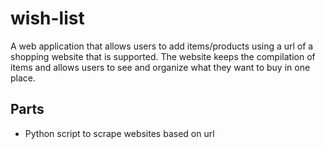 # wish-list
A web application that allows users to add items/products using a url of a shopping website that is supported. The website keeps the compilation of items and allows users to see and organize what they want to buy in one place.


## Parts
* Python script to scrape websites based on url